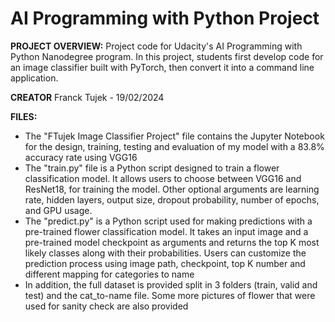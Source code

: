 # AI Programming with Python Project

**PROJECT OVERVIEW:**
Project code for Udacity's AI Programming with Python Nanodegree program. In this project, students first develop code for an image classifier built with PyTorch, then convert it into a command line application.

**CREATOR**
Franck Tujek - 19/02/2024

**FILES:**
- The "FTujek Image Classifier Project" file contains the Jupyter Notebook for the design, training, testing and evaluation of my model with a 83.8% accuracy rate using VGG16
- The "train.py" file is a Python script designed to train a flower classification model. It allows users to choose between VGG16 and ResNet18, for training the model. Other optional arguments are learning rate, hidden layers, output size, dropout probability, number of epochs, and GPU usage.
- The "predict.py" is a Python script used for making predictions with a pre-trained flower classification model. It takes an input image and a pre-trained model checkpoint as arguments and returns the top K most likely classes along with their probabilities. Users can customize the prediction process using image path, checkpoint, top K number and different mapping for categories to name
- In addition, the full dataset is provided split in 3 folders (train, valid and test) and the cat_to-name file. Some more pictures of flower that were used for sanity check are also provided


